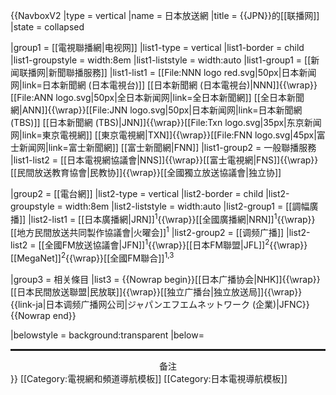 {{NavboxV2
|type = vertical
|name   = 日本放送網
|title  = {{JPN}}的[[联播网]]
|state  = <includeonly>collapsed</includeonly>

|group1 = [[電視聯播網|电视网]]
|list1-type = vertical
|list1-border = child
 |list1-groupstyle = width:8em
 |list1-liststyle = width:auto
 |list1-group1 = [[新闻联播网|新聞聯播服務]]
 |list1-list1  = [[File:NNN logo red.svg|50px|日本新闻网|link=日本新聞網 (日本電視台)]] [[日本新聞網 (日本電視台)|NNN]]{{\wrap}}[[File:ANN logo.svg|50px|全日本新闻网|link=全日本新聞網]] [[全日本新聞網|ANN]]{{\wrap}}[[File:JNN logo.svg|50px|日本新闻网|link=日本新聞網 (TBS)]] [[日本新聞網 (TBS)|JNN]]{{\wrap}}[[File:Txn logo.svg|35px|东京新闻网|link=東京電視網]] [[東京電視網|TXN]]{{\wrap}}[[File:FNN logo.svg|45px|富士新闻网|link=富士新聞網]] [[富士新聞網|FNN]]
 |list1-group2 = 一般聯播服務
 |list1-list2 = [[日本電視網協議會|NNS]]{{\wrap}}[[富士電視網|FNS]]{{\wrap}}[[民間放送教育協會|民教协]]{{\wrap}}[[全國獨立放送協議會|独立协]]

|group2 = [[電台網]]
|list2-type = vertical
|list2-border = child
 |list2-groupstyle = width:8em
 |list2-liststyle = width:auto
 |list2-group1 = [[調幅廣播]]
 |list2-list1 = [[日本廣播網|JRN]]<sup>1</sup>{{\wrap}}[[全國廣播網|NRN]]<sup>1</sup>{{\wrap}}[[地方民間放送共同製作協議會|火曜会]]<sup>1</sup>
 |list2-group2 = [[调频广播]]
 |list2-list2 = [[全國FM放送協議會|JFN]]<sup>1</sup>{{\wrap}}[[日本FM聯盟|JFL]]<sup>2</sup>{{\wrap}}[[MegaNet]]<sup>2</sup>{{\wrap}}[[全國FM聯合]]<sup>1,3</sup>

|group3 = 相关條目
|list3  = {{Nowrap begin}}[[日本广播协会|NHK]]{{\wrap}}[[日本民間放送聯盟|民放联]]{{\wrap}}[[独立广播台|独立放送局]]{{\wrap}}{{link-ja|日本调频广播网公司|ジャパンエフエムネットワーク (企業)|JFNC}}{{Nowrap end}}

|belowstyle = background:transparent
|below=<div class="NavFrame" style="border-style:solid none none">
<div class="NavHead" style="text-align:center; font-weight:normal; background-color:transparent;">备注</div>
<div class="NavContent" style="display:none; text-align:left">
<sup>1</sup>以节目互相交换为主。<br /><sup>2</sup>以节目企划互相交换为主。<br /><sup>3</sup>调频广播电台（除{{Link-ja|社区广播|コミュニティ放送局}}）的友好合作团体。
</div>
</div>
}}<noinclude>
[[Category:電視網和頻道導航模板]]
[[Category:日本電視導航模板]]
</noinclude>